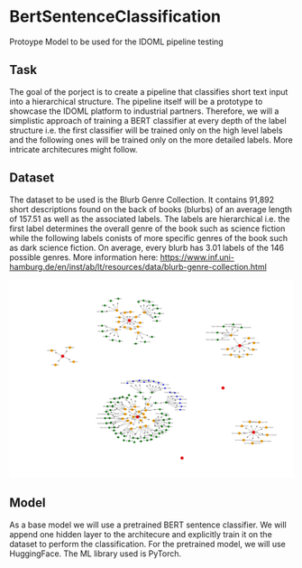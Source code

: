 # BertSentenceClassification
Protoype Model to be used for the IDOML pipeline testing

## Task
The goal of the porject is to create a pipeline that classifies short text input into a hierarchical structure. The pipeline itself will be a prototype to showcase the IDOML platform to industrial partners. Therefore, we will a simplistic approach of training a BERT classifier at every depth of the label structure i.e. the first classifier will be trained only on the high level labels and the following ones will be trained only on the more detailed labels. More intricate architecures might follow. 


## Dataset
The dataset to be used is the Blurb Genre Collection. It contains 91,892 short descriptions found on the back of books (blurbs) of an average length of 157.51 as well as the associated labels. The labels are hierarchical i.e. the first label determines the overall genre of the book such as science fiction while the following labels conists of more specific genres of the book such as dark science fiction. On average, every blurb has 3.01 labels of the 146 possible genres. More information here: https://www.inf.uni-hamburg.de/en/inst/ab/lt/resources/data/blurb-genre-collection.html

![Hierarchy Diagram](hierarchy.png)

## Model
As a base model we will use a pretrained BERT sentence classifier. We will append one hidden layer to the architecure and explicitly train it on the dataset to perform the classification. For the pretrained model, we will use HuggingFace. The ML library used is PyTorch. 

